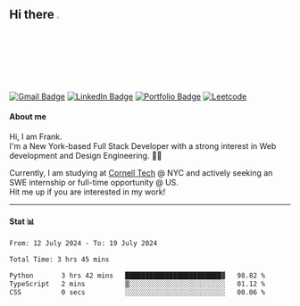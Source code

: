 
<h2> Hi there <a href="https://swh00tw.me/"><img src="https://media.giphy.com/media/hvRJCLFzcasrR4ia7z/giphy.gif" width="3%"></a> </h2>
<!-- Badges: https://dev.to/envoy_/150-badges-for-github-pnk -->

[![Gmail Badge](https://img.shields.io/badge/Gmail-D14836?style=for-the-badge&logo=gmail&logoColor=white&link=mailto:a6140000@gmail.com)](mailto:a6140000@gmail.com)
[![LinkedIn Badge](https://img.shields.io/badge/LinkedIn-0077B5?style=for-the-badge&logo=linkedin&logoColor=white&link=https://www.linkedin.com/in/%E6%9B%B8%E7%B6%AD-%E8%A8%B1-109621210/)](https://www.linkedin.com/in/%E6%9B%B8%E7%B6%AD-%E8%A8%B1-109621210/)
[![Portfolio Badge](https://img.shields.io/badge/website-808080?style=for-the-badge&logo=About.me&logoColor=white&link=https://swh00tw.vercel.app)](https://swh00tw.vercel.app)
[![Leetcode](https://img.shields.io/badge/-LeetCode-FFA116?style=for-the-badge&logo=LeetCode&logoColor=black&link=https://leetcode.com/swh00tw/)](https://leetcode.com/swh00tw/)
<!-- <img align='right' src='https://user-images.githubusercontent.com/5713670/87202985-820dcb80-c2b6-11ea-9f56-7ec461c497c3.gif' width='350'> -->

<h4>About me </h4>
<p fontSize="12px">Hi, I am Frank. <br/>I'm a New York-based Full Stack Developer with a strong interest in Web development and Design Engineering. 👨‍💻<br/> </p><p>Currently, I am studying at <a href="https://tech.cornell.edu/">Cornell Tech</a> @ NYC and actively seeking an SWE internship or full-time opportunity @ US.<br/> Hit me up if you are interested in my work!  </p>

<!-- ![swh00tw's github stats](https://github-readme-stats.vercel.app/api?username=swh00tw&hide=["issues"]&show_icons=true) -->
<!-- [![GitHub Streak](http://github-readme-streak-stats.herokuapp.com?user=swh00tw)](https://github.com/swh00tw) -->

---
<!-- <h4>Stack 🧪</h4> -->
<!-- icon: https://github.com/tandpfun/skill-icons#readme -->

<!--  <h5>⚡ Web dev </h5> 

[![My Skills](https://skillicons.dev/icons?i=graphql,tailwind,react,svelte,supabase,gatsby,next,nodejs,express,redux,postgres,mongodb,flask,prisma,apollo,materialui&perline=10)](https://skillicons.dev)

<h5>⚡ Languages </h5> 

[![My Skills](https://skillicons.dev/icons?i=html,css,js,ts,cpp,cs,python,rust,go&perline=10)](https://skillicons.dev)

<h5>⚡ Others </h5> 

[![My Skills](https://skillicons.dev/icons?i=unity,git,github,githubactions,figma,vim,neovim,docker,azure,vercel,aws,heroku,latex,md&perline=10)](https://skillicons.dev)
---
-->

<h4>Stat 📊</h4>
<!--START_SECTION:waka-->

```txt
From: 12 July 2024 - To: 19 July 2024

Total Time: 3 hrs 45 mins

Python       3 hrs 42 mins   ████████████████████████▓   98.82 %
TypeScript   2 mins          ▒░░░░░░░░░░░░░░░░░░░░░░░░   01.12 %
CSS          0 secs          ░░░░░░░░░░░░░░░░░░░░░░░░░   00.06 %
```

<!--END_SECTION:waka-->

<!--
**swh00tw/swh00tw** is a ✨ _special_ ✨ repository because its `README.md` (this file) appears on your GitHub profile.

Here are some ideas to get you started:

- 🔭 I’m currently working on ...
- 🌱 I’m currently learning ...
- 👯 I’m looking to collaborate on ...
- 🤔 I’m looking for help with ...
- 💬 Ask me about ...
- 📫 How to reach me: ...
- 😄 Pronouns: ...
- ⚡ Fun fact: ...
-->
